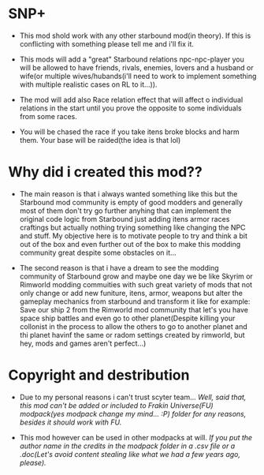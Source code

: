 # SNP+

- This mod shold work with any other starbound mod(in theory). If this is conflicting with something please tell me and i'll fix it.

- This mods will add a "great" Starbound relations npc-npc-player you will be allowed to have friends, rivals, enemies, lovers and a husband or wife(or multiple wives/hubands(i'll need to work to implement something with multiple realistic cases on RL to it...)). 

- The mod will add also Race relation effect that will affect o individual relations in the start until you prove the opposite to some individuals from some races.

- You will be chased the race if you take itens broke blocks and harm them. Your base will be raided(the idea is that lol)

# Why did i created this mod??

- The main reason is that i always wanted something like this but the Starbound mod community is empty of good modders and generally most of them don't try go further anyhing that can implement the original code logic from Starbound just adding itens armor races craftings but actually nothing trying something like changing the NPC and stuff. My objective here is to motivate people to try and think a bit out of the box and even further out of the box to make this modding community great despite some obstacles on it... 

- The second reason is that i have a dream to see the modding community of Starbound grow and maybe one day we be like Skyrim or Rimworld modding commuities with such great variety of mods that not only change or add new funiture, itens, armor, weapons but alter the gameplay mechanics from starbound and transform it like for example: Save our ship 2 from the Rimworld mod community that let's you have space ship battles and even go to other planet(Despite killing your collonist in the process to allow the others to go to another planet and thi planet havinf the same or radom settings created by rimworld, but hey, mods and games aren't perfect...)

# Copyright and destribution

- Due to my personal reasons i can't trust scyter team... *Well, said that, this mod can't be added or included to Frakin Universe(FU) modpack(yes modpack change my mind... :P) folder for any reasons, besides it should work with FU.*

- This mod however can be used in other modpacks at will. *If you put the author name in the credits in the modpack folder in a .csv file or a .doc(Let's avoid content stealing like what we had a few years ago, please).*
